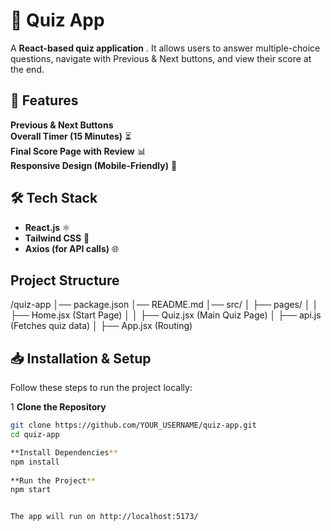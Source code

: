 # 📝 Quiz App  

A **React-based quiz application** . It allows users to answer multiple-choice questions, navigate with Previous & Next buttons, and view their score at the end.  

## 🚀 Features   
**Previous & Next Buttons**   
**Overall Timer (15 Minutes)** ⏳  
**Final Score Page with Review** 📊  
**Responsive Design (Mobile-Friendly)** 📱  

## 🛠️ Tech Stack  
- **React.js** ⚛️ 
- **Tailwind CSS** 🎨  
- **Axios (for API calls)** 🌐  


## Project Structure  
/quiz-app
│── package.json
│── README.md
│── src/
│ ├── pages/
│ │ ├── Home.jsx (Start Page)
│ │ ├── Quiz.jsx (Main Quiz Page)
│ ├── api.js (Fetches quiz data)
│ ├── App.jsx (Routing)


## 📥 Installation & Setup  
Follow these steps to run the project locally:  

1️ **Clone the Repository**  
```bash
git clone https://github.com/YOUR_USERNAME/quiz-app.git
cd quiz-app

**Install Dependencies**
npm install
 
**Run the Project**
npm start


The app will run on http://localhost:5173/

